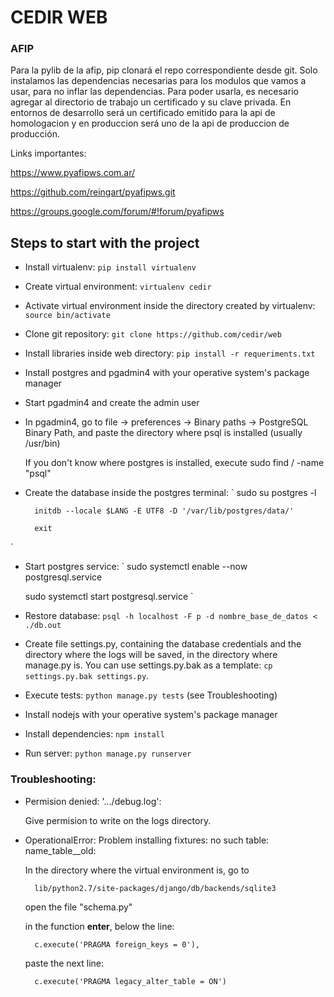 # CEDIR WEB

### AFIP

Para la pylib de la afip, pip clonará el repo correspondiente desde git. Solo instalamos las dependencias necesarias para los modulos que vamos a usar, para no inflar las dependencias.
Para poder usarla, es necesario agregar al directorio de trabajo un certificado y su clave privada. En entornos de desarrollo será un certificado emitido para la api de homologacion y en produccion será uno de la api de produccion de producción.

Links importantes:

https://www.pyafipws.com.ar/

https://github.com/reingart/pyafipws.git

https://groups.google.com/forum/#!forum/pyafipws

## Steps to start with the project

- Install virtualenv: `pip install virtualenv`
- Create virtual environment: `virtualenv cedir`
- Activate virtual environment inside the directory created by virtualenv: `source bin/activate`
- Clone git repository: `git clone https://github.com/cedir/web`
- Install libraries inside web directory: `pip install -r requeriments.txt`
- Install postgres and pgadmin4 with your operative system's package manager
- Start pgadmin4 and create the admin user
- In pgadmin4, go to file -> preferences -> Binary paths -> PostgreSQL Binary Path, and paste the directory where psql is installed (usually /usr/bin)

   If you don't know where postgres is installed, execute sudo find / -name "psql"

 - Create the database inside the postgres terminal:
`
         sudo su postgres -l

         initdb --locale $LANG -E UTF8 -D '/var/lib/postgres/data/'

         exit
`
 - Start postgres service:
`
     sudo systemctl enable --now postgresql.service

     sudo systemctl start postgresql.service
`
 - Restore database: `psql -h localhost -F p -d nombre_base_de_datos < ./db.out`
 - Create file settings.py, containing the database credentials and the directory where the logs will be saved, in the directory where manage.py is. You can use settings.py.bak as a template: `cp settings.py.bak settings.py`.
 - Execute tests: `python manage.py tests` (see Troubleshooting)
 - Install nodejs with your operative system's package manager
 - Install dependencies: `npm install`
 - Run server: `python manage.py runserver`

### Troubleshooting:

 - Permision denied: '.../debug.log':

      Give permision to write on the logs directory.

 - OperationalError: Problem installing fixtures: no such table: name_table__old:

      In the directory where the virtual environment is, go to 

         lib/python2.7/site-packages/django/db/backends/sqlite3

      open the file "schema.py"

      in the function __enter__, below the line:

         c.execute('PRAGMA foreign_keys = 0'),

      paste the next line:

         c.execute('PRAGMA legacy_alter_table = ON')

